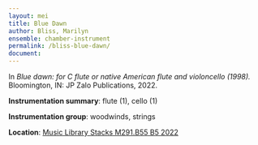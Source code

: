 ```yaml
---
layout: mei
title: Blue Dawn 
author: Bliss, Marilyn
ensemble: chamber-instrument 
permalink: /bliss-blue-dawn/
document: 
---
```


In *Blue dawn: for C flute or native American flute and violoncello (1998).* Bloomington, IN: JP Zalo Publications, 2022.

**Instrumentation summary**: flute (1), cello (1) 

**Instrumentation group**: woodwinds, strings 

**Location**: <a href="https://tufts.primo.exlibrisgroup.com/permalink/01TUN_INST/1kc9gia/alma991018809059703851" target="_blank">Music Library Stacks M291.B55 B5 2022</a>